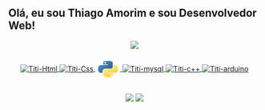 ## Olá, eu sou Thiago Amorim e sou Desenvolvedor Web!
<div align="center">
  <a href="https://github.com/Dev-Thiago-Amorim">
  <img height="180em" src="https://github-readme-stats.vercel.app/api?username=Dev-Thiago-Amorim&show_icons=true&theme=gotham&include_all_commits=true&count_private=true"/>
</div>
  
<div style="display: inline_block" align="center"><br>
  <img align="center" alt="Titi-Html" height="40" width="50" src="https://cdn.jsdelivr.net/gh/devicons/devicon/icons/html5/html5-original-wordmark.svg" />
  <img align="center" alt="Titi-Css" height="40" width="50" src="https://cdn.jsdelivr.net/gh/devicons/devicon/icons/css3/css3-original-wordmark.svg" /> 
  <img align="center" alt="Titi-python" height="40" width="50" src="https://raw.githubusercontent.com/devicons/devicon/master/icons/python/python-original.svg"/>
  <img align="center" alt="Titi-mysql" height="50" width="60" src="https://cdn.jsdelivr.net/gh/devicons/devicon/icons/mysql/mysql-original-wordmark.svg" />
  <img align="center" alt="Titi-c++" height="40" width="50" src="https://cdn.jsdelivr.net/gh/devicons/devicon/icons/cplusplus/cplusplus-original.svg" />
  <img align="center" alt="Titi-arduino" height="40" width="50" src="https://cdn.jsdelivr.net/gh/devicons/devicon/icons/arduino/arduino-original.svg" />
 </div>
  
  ##
<div align="center"> 
  <a href = "mailto:amorimthiago28@gmail.com"><img src="https://img.shields.io/badge/-Gmail-%23333?style=for-the-badge&logo=gmail&logoColor=red" target="_blank"></a>
  <a href="https://www.linkedin.com/in/thiago-amorim-03aa361a4/" target="_blank"><img src="https://img.shields.io/badge/-LinkedIn-%230077B5?style=for-the-badge&logo=linkedin&logoColor=white" target="_blank"></a>
